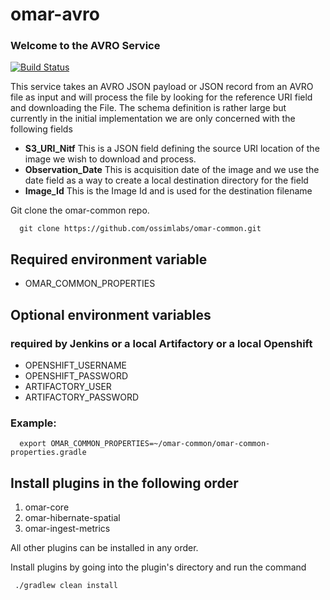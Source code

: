 # omar-avro
### Welcome to the AVRO Service

[![Build Status](https://jenkins.radiantbluecloud.com/buildStatus/icon?job=omar-avro-dev)](https://jenkins.radiantbluecloud.com/view/OMAR-DEV-Builds/job/omar-avro-dev/)

This service takes an AVRO JSON payload or JSON record from an AVRO file as input and will process the file by looking for the reference URI field and downloading the File.  The schema definition is rather large but currently in the initial implementation we are only concerned with the following fields

* **S3\_URI\_Nitf** This is a JSON field defining the source URI location of the image we wish to download and process.
* **Observation_Date** This is acquisition date of the image and we use the date field as a way to create a local destination directory for the field
* **Image_Id** This is the Image Id and is used for the destination filename

Git clone the omar-common repo.
```
  git clone https://github.com/ossimlabs/omar-common.git
```

## Required environment variable
- OMAR_COMMON_PROPERTIES

## Optional environment variables
### required by Jenkins or a local Artifactory or a local Openshift

- OPENSHIFT_USERNAME
- OPENSHIFT_PASSWORD
- ARTIFACTORY_USER
- ARTIFACTORY_PASSWORD

### Example:
```
  export OMAR_COMMON_PROPERTIES=~/omar-common/omar-common-properties.gradle

```

## Install plugins in the following order

1. omar-core
2. omar-hibernate-spatial
3. omar-ingest-metrics

All other plugins can be installed in any order.

Install plugins by going into the plugin's directory and run the command

```
 ./gradlew clean install

```
